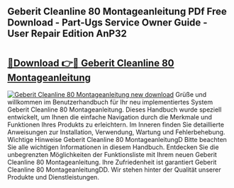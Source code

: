 ## Geberit Cleanline 80 Montageanleitung PDf Free Download - Part-Ugs Service Owner Guide - User Repair Edition AnP32

# <h2><a href="http://df8ibvc.blite.top/?on=Geberit+Cleanline+80+Montageanleitung">🔗Download 👉🔴 Geberit Cleanline 80 Montageanleitung</a></h2>

[![Geberit Cleanline 80 Montageanleitung new download](https://i.imgur.com/lujVjoI.png)](http://df8ibvc.blite.top/?on=Geberit+Cleanline+80+Montageanleitung)
Grüße und willkommen im Benutzerhandbuch für Ihr neu implementiertes System Geberit Cleanline 80 Montageanleitung. Dieses Handbuch wurde speziell entwickelt, um Ihnen die einfache Navigation durch die Merkmale und Funktionen Ihres Produkts zu erleichtern. Im Inneren finden Sie detaillierte Anweisungen zur Installation, Verwendung, Wartung und Fehlerbehebung. Wichtige Hinweise Geberit Cleanline 80 MontageanleitungD Bitte beachten Sie alle wichtigen Informationen in diesem Handbuch. Entdecken Sie die unbegrenzten Möglichkeiten der Funktionsliste mit Ihrem neuen Geberit Cleanline 80 Montageanleitung. Ihre Zufriedenheit ist garantiert Geberit Cleanline 80 MontageanleitungDD. Wir stehen hinter der Qualität unserer Produkte und Dienstleistungen.
